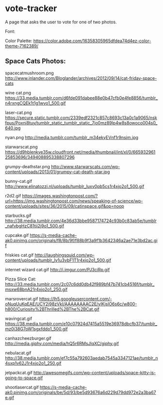 # vote-tracker
A page that asks the user to vote for one of two photos.



Font:
<link href='https://fonts.googleapis.com/css?family=Roboto&subset=latin,greek' rel='stylesheet' type='text/css'>

Color Palette:
https://color.adobe.com/16358305965dfdea74d4ez-color-theme-7162389/


Space Cats Photos:
------------------

spacecatmushroom.png
http://www.inlander.com/Bloglander/archives/2012/09/14/cat-friday-space-cats

wine cat.png
https://33.media.tumblr.com/d6fde091dabee88e0b47cfb0e4fe8856/tumblr_n4rxngCQEk1t1g1wvo1_500.gif

laser-cat.png
https://secure.static.tumblr.com/2339edf2321c857c8693c13a0c1a9065/nskfpus/Poxni8tuy/tumblr_static_tumblr_static_7io0mz89lp4w8s8owoco004s0_640.jpg

nyan.png
http://media.tumblr.com/tumblr_m34ekyEVnf1r9nsjm.jpg

starwarscat.png
https://d9hblenkye35w.cloudfront.net/media/thumbnail/int/xl/0/66593296125853696/349408895338807296

grumpy-deathstar.png
http://www.starwarscats.com/wp-content/uploads/2013/01/grumpy-cat-death-star.jpg

bunny-cat.gif
http://www.elinatozzi.nl/uploads/tumblr_luxv0pb5cs1r4xjo2o1_500.gif

r2d2.gif
https://images.washingtonpost.com/?url=https://img.washingtonpost.com/news/speaking-of-science/wp-content/uploads/sites/36/2015/09/catinspace.gif&op=noop

starbucks.gif
http://38.media.tumblr.com/4e36d33bbe9587174724c93b0c83ab5e/tumblr_nafvbgHzC81tii2j9o1_500.gif

cupcake.gif
https://s-media-cache-ak0.pinimg.com/originals/f8/8b/9f/f88b9f3a9f1b3642346a2ae71e3bd2ac.gif

friskies cat.gif
http://laughingsquid.com/wp-content/uploads/tumblr_lv1u3vbF1T1r4xjo2o1_500.gif

internet wizard cat.gif
http://i.imgur.com/PJ3ciRp.gif

Pizza Slice Cat:
http://33.media.tumblr.com/2c07c6dd0db42f989bf47b741cb4516f/tumblr_msxw68bnA21r4xjo2o1_250.gif

marsrovercat.gif
https://lh5.googleusercontent.com/-oNuqUuKqEAE/UCY2j98zVkI/AAAAAAAAC2E/yIKjslO6s6c/w800-h800/Curiosity%2BThrilled%2BThe%2BCat.gif

wavingcat.gif
https://38.media.tumblr.com/e10c07924d7415a5519e36978dbcfb37/tumblr_mz0i38G7oW1sgxfddo1_500.gif

canhazcheezburger.gif
http://media.giphy.com/media/hQ5r6RMsJlqXC/giphy.gif

nebulacat.gif
http://38.media.tumblr.com/ef7c55a792603aedab7545a3347121ae/tumblr_n4sxp1v62J1r4xjo2o1_250.gif

jetpackcat.gif
http://awesomegifs.com/wp-content/uploads/space-kitty-is-going-to-space.gif

shootlasercat.gif
https://s-media-cache-ak0.pinimg.com/originals/be/5d/93/be5d93676a6d229d79dd972e2a3ba67e.gif


